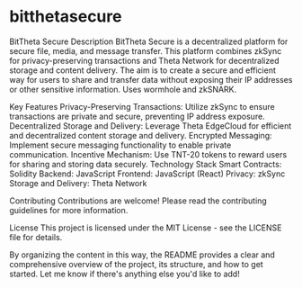 # bitthetasecure
BitTheta Secure
Description
BitTheta Secure is a decentralized platform for secure file, media, and message transfer. This platform combines zkSync for privacy-preserving transactions and Theta Network for decentralized storage and content delivery. The aim is to create a secure and efficient way for users to share and transfer data without exposing their IP addresses or other sensitive information. Uses wormhole and zkSNARK.

Key Features
Privacy-Preserving Transactions: Utilize zkSync to ensure transactions are private and secure, preventing IP address exposure.
Decentralized Storage and Delivery: Leverage Theta EdgeCloud for efficient and decentralized content storage and delivery.
Encrypted Messaging: Implement secure messaging functionality to enable private communication.
Incentive Mechanism: Use TNT-20 tokens to reward users for sharing and storing data securely.
Technology Stack
Smart Contracts: Solidity
Backend: JavaScript
Frontend: JavaScript (React)
Privacy: zkSync
Storage and Delivery: Theta Network


Contributing
Contributions are welcome! Please read the contributing guidelines for more information.

License
This project is licensed under the MIT License - see the LICENSE file for details.

By organizing the content in this way, the README provides a clear and comprehensive overview of the project, its structure, and how to get started. Let me know if there's anything else you'd like to add!
